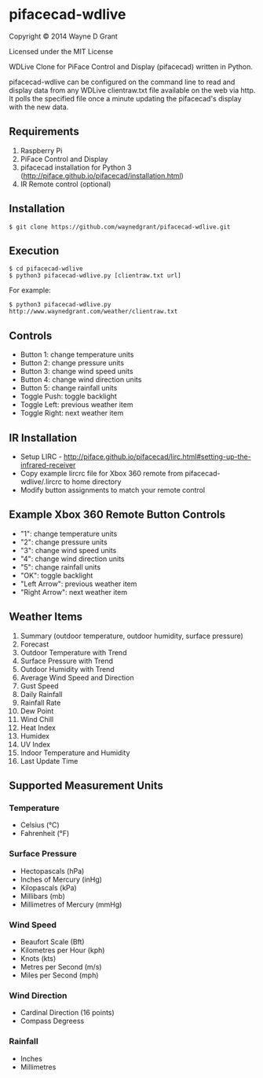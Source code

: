 # pifacecad-wdlive

Copyright © 2014 Wayne D Grant

Licensed under the MIT License

WDLive Clone for PiFace Control and Display (pifacecad) written in Python.

pifacecad-wdlive can be configured on the command line to read and display data from any
WDLive clientraw.txt file available on the web via http.
It polls the specified file once a minute updating the pifacecad's display with the new data.

## Requirements

1. Raspberry Pi
2. PiFace Control and Display
3. pifacecad installation for Python 3 (http://piface.github.io/pifacecad/installation.html)
4. IR Remote control (optional)

## Installation

```
$ git clone https://github.com/waynedgrant/pifacecad-wdlive.git
```

## Execution

```
$ cd pifacecad-wdlive
$ python3 pifacecad-wdlive.py [clientraw.txt url]
```

For example:

```
$ python3 pifacecad-wdlive.py http://www.waynedgrant.com/weather/clientraw.txt
```

## Controls

* Button 1: change temperature units
* Button 2: change pressure units
* Button 3: change wind speed units
* Button 4: change wind direction units
* Button 5: change rainfall units
* Toggle Push: toggle backlight
* Toggle Left: previous weather item
* Toggle Right: next weather item

## IR Installation

* Setup LIRC - http://piface.github.io/pifacecad/lirc.html#setting-up-the-infrared-receiver
* Copy example lircrc file for Xbox 360 remote from pifacecad-wdlive/.lircrc to home directory
* Modify button assignments to match your remote control

## Example Xbox 360 Remote Button Controls

* "1": change temperature units
* "2": change pressure units
* "3": change wind speed units
* "4": change wind direction units
* "5": change rainfall units
* "OK": toggle backlight
* "Left Arrow": previous weather item
* "Right Arrow": next weather item

## Weather Items

1. Summary (outdoor temperature, outdoor humidity, surface pressure)
2. Forecast
3. Outdoor Temperature with Trend
4. Surface Pressure with Trend
5. Outdoor Humidity with Trend
6. Average Wind Speed and Direction
7. Gust Speed
8. Daily Rainfall
9. Rainfall Rate
10. Dew Point
11. Wind Chill
12. Heat Index
13. Humidex
14. UV Index
15. Indoor Temperature and Humidity
16. Last Update Time

## Supported Measurement Units

### Temperature

* Celsius (°C)
* Fahrenheit (°F)

### Surface Pressure

* Hectopascals (hPa)
* Inches of Mercury (inHg)
* Kilopascals (kPa)
* Millibars (mb)
* Millimetres of Mercury (mmHg)

### Wind Speed

* Beaufort Scale (Bft)
* Kilometres per Hour (kph)
* Knots (kts)
* Metres per Second (m/s)
* Miles per Second (mph)

### Wind Direction

* Cardinal Direction (16 points)
* Compass Degreess

### Rainfall

* Inches
* Millimetres
